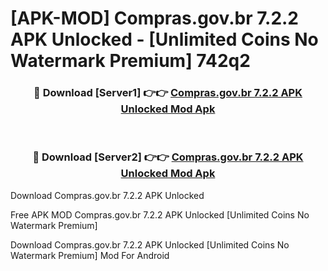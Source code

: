 # [APK-MOD] Compras.gov.br 7.2.2 APK Unlocked - [Unlimited Coins No Watermark Premium] 742q2



<div align="center">
<h3>🔴 Download [Server1] 👉👉 <a href="https://momento.my/?title=Compras.gov.br_7.2.2_APK_Unlocked">Compras.gov.br 7.2.2 APK Unlocked Mod Apk</a></h3><br>

<h3>🔴 Download [Server2] 👉👉 <a href="https://momento.my/?title=Compras.gov.br_7.2.2_APK_Unlocked">Compras.gov.br 7.2.2 APK Unlocked Mod Apk</a></h3>
</div>



Download Compras.gov.br 7.2.2 APK Unlocked 

Free APK MOD Compras.gov.br 7.2.2 APK Unlocked [Unlimited Coins No Watermark Premium]

Download Compras.gov.br 7.2.2 APK Unlocked [Unlimited Coins No Watermark Premium] Mod For Android
